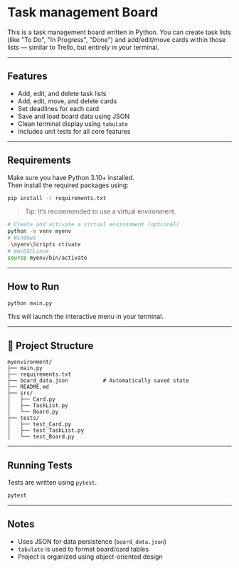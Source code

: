 # Task management Board

This is a task management board written in Python. You can create task lists (like "To Do", "In Progress", "Done") and add/edit/move cards within those lists — similar to Trello, but entirely in your terminal.

---

## Features

- Add, edit, and delete task lists
- Add, edit, move, and delete cards
- Set deadlines for each card
- Save and load board data using JSON
- Clean terminal display using `tabulate`
- Includes unit tests for all core features

---

## Requirements

Make sure you have Python 3.10+ installed.  
Then install the required packages using:

```bash
pip install -r requirements.txt
```

> Tip: It’s recommended to use a virtual environment.

```bash
# Create and activate a virtual environment (optional)
python -m venv myenv
# Windows
.\myenv\Scripts ctivate
# macOS/Linux
source myenv/bin/activate
```

---

## How to Run

```bash
python main.py
```

This will launch the interactive menu in your terminal.

---

## 📁 Project Structure

```
myenvironment/
├── main.py
├── requirements.txt
├── board_data.json           # Automatically saved state
├── README.md
├── src/
│   ├── Card.py
│   ├── TaskList.py
│   └── Board.py
├── tests/
│   ├── test_Card.py
│   ├── test_TaskList.py
│   └── test_Board.py
```

---

## Running Tests

Tests are written using `pytest`.

```bash
pytest
```

---

## Notes

- Uses JSON for data persistence (`board_data.json`)
- `tabulate` is used to format board/card tables
- Project is organized using object-oriented design



